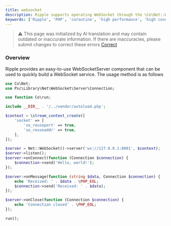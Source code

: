 ```yaml
---
title: websocket
description: Ripple supports operating WebSocket through the \Co\Net::WebSocket() method, which is used to handle WebSocket services.
keywords: ['Ripple', 'PHP', 'coroutine', 'high performance', 'high concurrency', 'WebSocket', 'Net']
---
```


> ⚠️ This page was initialized by AI translation and may contain outdated or inaccurate information. If there are
> inaccuracies, please submit changes to correct these errors [Correct](https://github.com/cloudtay/p-ripple-documents)

### Overview

Ripple provides an easy-to-use WebSocketServer component that can be used to quickly build a WebSocket service. The
usage method is as follows

```php
use Co\Net;
use Psc\Library\Net\WebSocket\Server\Connection;

use function Co\run;

include __DIR__ . '/../vendor/autoload.php';

$context = \stream_context_create([
    'socket' => [
        'so_reuseport' => true,
        'so_reuseaddr' => true,
    ],
]);

$server = Net::WebSocket()->server('ws://127.0.0.1:8001', $context);
$server->listen();
$server->onConnect(function (Connection $connection) {
    $connection->send('Hello, world!');
});

$server->onMessage(function (string $data, Connection $connection) {
    echo 'Received: ' . $data . \PHP_EOL;
    $connection->send('Received: ' . $data);
});

$server->onClose(function (Connection $connection) {
    echo 'Connection closed' . \PHP_EOL;
});

run();
```
